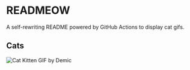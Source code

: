 # READMEOW

A self-rewriting README powered by GitHub Actions to display cat gifs.

## Cats

![Cat Kitten GIF by Demic](https://media3.giphy.com/media/v1.Y2lkPTlhY2QwMmRhMnkzYWxmZDMwNXp0eWZmODNpOG5rZHAxMmZ1ODY1cDQxandqaXNwdyZlcD12MV9naWZzX3NlYXJjaCZjdD1n/3oriO0OEd9QIDdllqo/200.gif)
